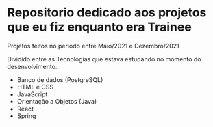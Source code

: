 # Repositorio dedicado aos projetos que eu fiz enquanto era Trainee 
Projetos feitos no periodo entre  Maio/2021 e Dezembro/2021

Dividido entre as Técnologias que estava estudando no momento do desenvolvimento.
- Banco de dados (PostgreSQL)
- HTML e CSS
- JavaScript
- Orientação a Objetos (Java)
- React
- Spring

